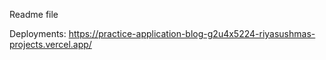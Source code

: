 Readme file

Deployments: https://practice-application-blog-g2u4x5224-riyasushmas-projects.vercel.app/